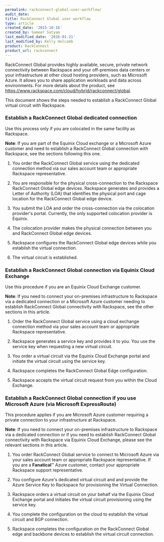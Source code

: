 ```yaml
---
permalink: rackconnect-global-user-workflow/
audit_date:
title: RackConnect Global user workflow
type: article
created_date: '2015-10-16'
created_by: Sameer Satyam
last_modified_date: '2016-01-21'
last_modified_by: Kelly Holcomb
product: RackConnect
product_url: rackconnect
---
```


RackConnect Global provides highly available, secure, private network
connectivity between Rackspace and your off-premises data centers or
your infrastructure at other cloud hosting providers, such as Microsoft
Azure. It allows you to share application workloads and data across
environments. For more details about the product, see
<https://www.rackspace.com/cloud/hybrid/rackconnect/global>.

This document shows the steps needed to establish a RackConnect Global
virtual circuit with Rackspace.

### Establish a RackConnect Global dedicated connection

Use this process only if you are colocated in the same facility as
Rackspace.

**Note**: If you are part of the Equinix Cloud exchange or a Microsoft
Azure customer and need to establish a RackConnect Global connection
with Rackspace, see the sections following this one.

1.  You order the RackConnect Global service using the dedicated connection method via our sales account team or appropriate Rackspace representative.

2.  You are responsible for the physical cross-connection to the Rackspace RackConnect Global edge devices. Rackspace generates and provides a Letter of Authority (LOA) that identifies the physical port and cage location for the RackConnect Global edge device.

3.  You submit the LOA and order the cross-connection via the colocation provider's portal. Currently, the only supported colocation provider is Equinix.

4.  The colocation provider makes the physical connection between you and RackConnect Global edge devices.

5.  Rackspace configures the RackConnect Global edge devices while you establish the virtual connection.

6. The virtual circuit is established.


### Establish a RackConnect Global connection via Equinix Cloud Exchange

Use this procedure if you are an Equinix Cloud Exchange customer.

**Note**: If you need to connect your on-premises infrastructure to
Rackspace via a dedicated connection or a Microsoft
Azure customer needing to establish RackConnect Global connectivity with
Rackspace, see the other sections in this article.

1.  Order the RackConnect Global service using a cloud exchange connection method via your sales account team or appropriate Rackspace representative.

2.  Rackspace generates a service key and provides it to you. You use the service key when requesting a new virtual circuit.

3.  You order a virtual circuit via the Equinix Cloud Exchange portal and initiate the virtual circuit using the service key.

4.  Rackspace completes the RackConnect Global Edge configuration.

5.  Rackspace accepts the virtual circuit request from you within the Cloud Exchange.

### Establish a RackConnect Global connection if you use Microsoft Azure (via Microsoft ExpressRoute)

This procedure applies if you are Microsoft Azure customer requiring a
private connection to your infrastructure at Rackspace.

**Note**: If you need to connect your on-premises infrastructure to
Rackspace via a dedicated connection or if you need to establish
RackConnect Global connectivity with Rackspace via Equinix Cloud
Exchange, please see the relevant sections in this article.

1.  You order RackConnect Global service to connect to Microsoft Azure via your sales account team or appropriate Rackspace representative.
    If you are a **Fanatical**&trade; Azure customer, contact your appropriate Rackspace support representative.

2.  You configure Azure's dedicated virtual circuit and and provide the Azure Service Key to Rackspace for provisioning the Virtual Connection.

3.  Rackspace orders a virtual circuit on your behalf via the Equinix Cloud Exchange portal and initiates the virtual circuit provisioning using the service key.

4.  You complete the configuration on the cloud to establish the virtual circuit and BGP connection.

5. Rackspace completes the configuration on the RackConnect Global edge and backbone devices to establish the virtual circuit connection.
